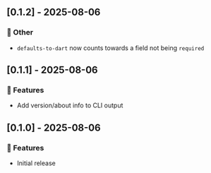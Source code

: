 ## [0.1.2] - 2025-08-06

### 💼 Other

- `defaults-to-dart` now counts towards a field not being `required`
## [0.1.1] - 2025-08-06

### 🚀 Features

- Add version/about info to CLI output
## [0.1.0] - 2025-08-06

### 🚀 Features

- Initial release
